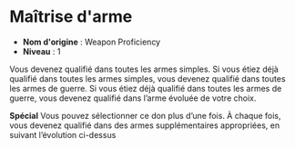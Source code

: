# Maîtrise d'arme

 * **Nom d'origine** : Weapon Proficiency
 * **Niveau** : 1


<p>Vous devenez qualifié dans toutes les armes simples. Si vous étiez déjà qualifié dans toutes les armes simples, vous devenez qualifié dans toutes les armes de guerre. Si vous étiez déjà qualifié dans toutes les armes de guerre, vous devenez qualifié dans l’arme évoluée de votre choix.</p>
<p><strong>Spécial</strong> Vous pouvez sélectionner ce don plus d’une fois. À chaque fois, vous devenez qualifié dans des armes supplémentaires appropriées, en suivant l’évolution ci-dessus</p>